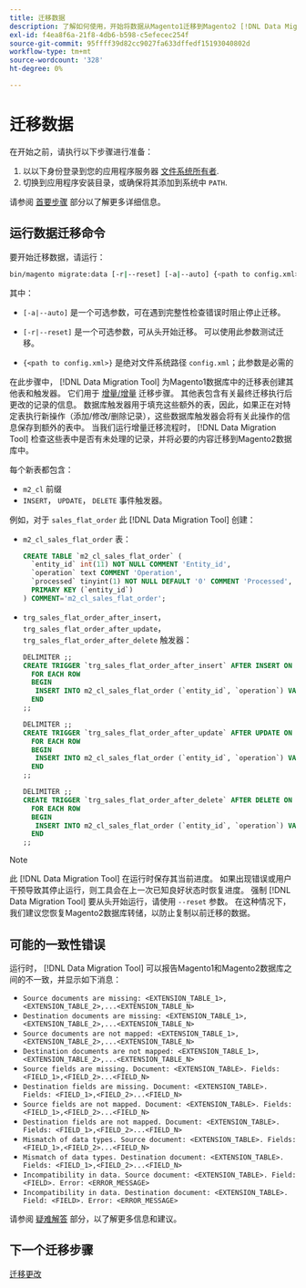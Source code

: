 ```yaml
---
title: 迁移数据
description: 了解如何使用，开始将数据从Magento1迁移到Magento2 [!DNL Data Migration Tool].
exl-id: f4ea8f6a-21f8-4db6-b598-c5efecec254f
source-git-commit: 95ffff39d82cc9027fa633dffedf15193040802d
workflow-type: tm+mt
source-wordcount: '328'
ht-degree: 0%

---
```


# 迁移数据

在开始之前，请执行以下步骤进行准备：

1. 以以下身份登录到您的应用程序服务器 [文件系统所有者](../../../installation/prerequisites/file-system/overview.md).
1. 切换到应用程序安装目录，或确保将其添加到系统中 `PATH`.

请参阅 [首要步骤](overview.md#first-steps) 部分以了解更多详细信息。

## 运行数据迁移命令

要开始迁移数据，请运行：

```bash
bin/magento migrate:data [-r|--reset] [-a|--auto] {<path to config.xml>}
```

其中：

* `[-a|--auto]` 是一个可选参数，可在遇到完整性检查错误时阻止停止迁移。

* `[-r|--reset]` 是一个可选参数，可从头开始迁移。 可以使用此参数测试迁移。

* `{<path to config.xml>}` 是绝对文件系统路径 `config.xml`；此参数是必需的

在此步骤中， [!DNL Data Migration Tool] 为Magento1数据库中的迁移表创建其他表和触发器。 它们用于 [增量/增量](delta.md) 迁移步骤。 其他表包含有关最终迁移执行后更改的记录的信息。 数据库触发器用于填充这些额外的表，因此，如果正在对特定表执行新操作（添加/修改/删除记录），这些数据库触发器会将有关此操作的信息保存到额外的表中。 当我们运行增量迁移流程时， [!DNL Data Migration Tool] 检查这些表中是否有未处理的记录，并将必要的内容迁移到Magento2数据库中。

每个新表都包含：

* `m2_cl` 前缀
* `INSERT`， `UPDATE`， `DELETE` 事件触发器。

例如，对于 `sales_flat_order` 此 [!DNL Data Migration Tool] 创建：

* `m2_cl_sales_flat_order` 表：

   ```sql
   CREATE TABLE `m2_cl_sales_flat_order` (
     `entity_id` int(11) NOT NULL COMMENT 'Entity_id',
     `operation` text COMMENT 'Operation',
     `processed` tinyint(1) NOT NULL DEFAULT '0' COMMENT 'Processed',
     PRIMARY KEY (`entity_id`)
   ) COMMENT='m2_cl_sales_flat_order';
   ```

* `trg_sales_flat_order_after_insert`， `trg_sales_flat_order_after_update`， `trg_sales_flat_order_after_delete` 触发器：

   ```sql
   DELIMITER ;;
   CREATE TRIGGER `trg_sales_flat_order_after_insert` AFTER INSERT ON `sales_flat_order`
     FOR EACH ROW
     BEGIN
      INSERT INTO m2_cl_sales_flat_order (`entity_id`, `operation`) VALUES (NEW.entity_id, 'INSERT')ON DUPLICATE KEY UPDATE operation = 'INSERT';
     END
   ;;
   
   DELIMITER ;;
   CREATE TRIGGER `trg_sales_flat_order_after_update` AFTER UPDATE ON `sales_flat_order`
     FOR EACH ROW
     BEGIN
      INSERT INTO m2_cl_sales_flat_order (`entity_id`, `operation`) VALUES (NEW.entity_id, 'UPDATE') ON DUPLICATE KEY UPDATE operation = 'UPDATE';
     END
   ;;
   
   DELIMITER ;;
   CREATE TRIGGER `trg_sales_flat_order_after_delete` AFTER DELETE ON `sales_flat_order`
     FOR EACH ROW
     BEGIN
      INSERT INTO m2_cl_sales_flat_order (`entity_id`, `operation`) VALUES (OLD.entity_id, 'DELETE')ON DUPLICATE KEY UPDATE operation = 'DELETE';
     END
   ;;
   ```

>[!NOTE]
>
>此 [!DNL Data Migration Tool] 在运行时保存其当前进度。 如果出现错误或用户干预导致其停止运行，则工具会在上一次已知良好状态时恢复进度。 强制 [!DNL Data Migration Tool] 要从头开始运行，请使用 `--reset` 参数。 在这种情况下，我们建议您恢复Magento2数据库转储，以防止复制以前迁移的数据。


## 可能的一致性错误

运行时， [!DNL Data Migration Tool] 可以报告Magento1和Magento2数据库之间的不一致，并显示如下消息：

* `Source documents are missing: <EXTENSION_TABLE_1>,<EXTENSION_TABLE_2>,...<EXTENSION_TABLE_N>`
* `Destination documents are missing: <EXTENSION_TABLE_1>,<EXTENSION_TABLE_2>,...<EXTENSION_TABLE_N>`
* `Source documents are not mapped: <EXTENSION_TABLE_1>,<EXTENSION_TABLE_2>,...<EXTENSION_TABLE_N>`
* `Destination documents are not mapped: <EXTENSION_TABLE_1>,<EXTENSION_TABLE_2>,...<EXTENSION_TABLE_N>`
* `Source fields are missing. Document: <EXTENSION_TABLE>. Fields: <FIELD_1>,<FIELD_2>...<FIELD_N>`
* `Destination fields are missing. Document: <EXTENSION_TABLE>. Fields: <FIELD_1>,<FIELD_2>...<FIELD_N>`
* `Source fields are not mapped. Document: <EXTENSION_TABLE>. Fields: <FIELD_1>,<FIELD_2>...<FIELD_N>`
* `Destination fields are not mapped. Document: <EXTENSION_TABLE>. Fields: <FIELD_1>,<FIELD_2>...<FIELD_N>`
* `Mismatch of data types. Source document: <EXTENSION_TABLE>. Fields: <FIELD_1>,<FIELD_2>...<FIELD_N>`
* `Mismatch of data types. Destination document: <EXTENSION_TABLE>. Fields: <FIELD_1>,<FIELD_2>...<FIELD_N>`
* `Incompatibility in data. Source document: <EXTENSION_TABLE>. Field: <FIELD>. Error: <ERROR_MESSAGE>`
* `Incompatibility in data. Destination document: <EXTENSION_TABLE>. Field: <FIELD>. Error: <ERROR_MESSAGE>`

请参阅 [疑难解答](https://support.magento.com/hc/en-us/articles/360033020451) 部分，以了解更多信息和建议。

## 下一个迁移步骤

[迁移更改](delta.md)
